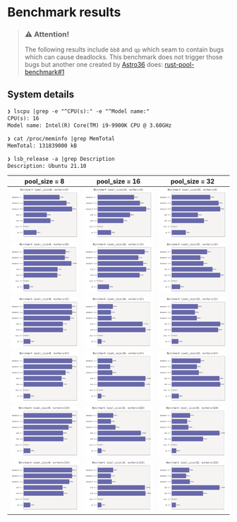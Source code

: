 # Benchmark results

> ### ⚠ **Attention!**
>
> The following results include `bb8` and `qp` which
> seam to contain bugs which can cause deadlocks. This benchmark does
> not trigger those bugs but another one created by
> [Astro36](https://github.com/Astro36) does:
> [rust-pool-benchmark#1](https://github.com/Astro36/rust-pool-benchmark/issues/1)

## System details

```
❯ lscpu |grep -e "^CPU(s):" -e "^Model name:"
CPU(s): 16
Model name: Intel(R) Core(TM) i9-9900K CPU @ 3.60GHz
```

```
❯ cat /proc/meminfo |grep MemTotal
MemTotal: 131839000 kB
```

```
❯ lsb_release -a |grep Description
Description: Ubuntu 21.10
```

| pool_size = 8 | pool_size = 16 | pool_size = 32 |
| --- | --- | --- |
| ![](figures/result_s8_w8.svg) | ![](figures/result_s16_w8.svg) | ![](figures/result_s32_w8.svg) |
| ![](figures/result_s8_w16.svg) | ![](figures/result_s16_w16.svg) | ![](figures/result_s32_w16.svg) |
| ![](figures/result_s8_w32.svg) | ![](figures/result_s16_w32.svg) | ![](figures/result_s32_w32.svg) |
| ![](figures/result_s8_w64.svg) | ![](figures/result_s16_w64.svg) | ![](figures/result_s32_w64.svg) |
| ![](figures/result_s8_w128.svg) | ![](figures/result_s16_w128.svg) | ![](figures/result_s32_w128.svg) |
| ![](figures/result_s8_w256.svg) | ![](figures/result_s16_w256.svg) | ![](figures/result_s32_w256.svg) |
